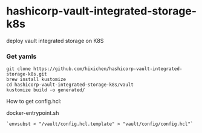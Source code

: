 # hashicorp-vault-integrated-storage-k8s
deploy vault integrated storage on K8S


### Get yamls

```
git clone https://github.com/hixichen/hashicorp-vault-integrated-storage-k8s.git
brew install kustomize
cd hashicorp-vault-integrated-storage-k8s/vault
kustomize build -o generated/
```

How to get config.hcl:

docker-entrypoint.sh

	`envsubst < "/vault/config.hcl.template" > "vault/config/config.hcl"`